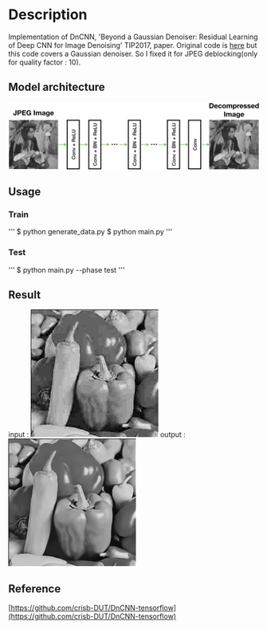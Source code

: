 # Description
Implementation of DnCNN, 'Beyond a Gaussian Denoiser: Residual Learning of Deep CNN for Image Denoising' TIP2017, paper.
Original code is [here](https://github.com/crisb-DUT/DnCNN-tensorflow) but this code covers a Gaussian denoiser.
So I fixed it for JPEG deblocking(only for quality factor : 10).








## Model architecture
![Alt text](/git_img/model.png)





## Usage
### Train
'''
$ python generate_data.py
$ python main.py
'''


### Test
'''
$ python main.py --phase test
'''




## Result
input : ![Alt text](/git_img/result_noisy.png)
output : ![Alt text](/git_img/result_denoised.png)



## Reference
[https://github.com/crisb-DUT/DnCNN-tensorflow](https://github.com/crisb-DUT/DnCNN-tensorflow)

